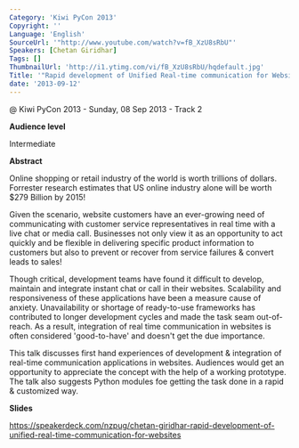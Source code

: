 ```yaml
---
Category: 'Kiwi PyCon 2013'
Copyright: ''
Language: 'English'
SourceUrl: '"http://www.youtube.com/watch?v=fB_XzU8sRbU"'
Speakers: [Chetan Giridhar]
Tags: []
ThumbnailUrl: 'http://i1.ytimg.com/vi/fB_XzU8sRbU/hqdefault.jpg'
Title: '"Rapid development of Unified Real-time communication for Websites"'
date: '2013-09-12'
---
```

@ Kiwi PyCon 2013 - Sunday, 08 Sep 2013 - Track 2

**Audience level**

Intermediate

**Abstract**

Online shopping or retail industry of the world is worth trillions of dollars. Forrester research estimates that US online industry alone will be worth $279 Billion by 2015!

Given the scenario, website customers have an ever-growing need of communicating with customer service representatives in real time with a live chat or media call. Businesses not only view it as an opportunity to act quickly and be flexible in delivering specific product information to customers but also to prevent or recover from service failures & convert leads to sales!

Though critical, development teams have found it difficult to develop, maintain and integrate instant chat or call in their websites. Scalability and responsiveness of these applications have been a measure cause of anxiety. Unavailability or shortage of ready-to-use frameworks has contributed to longer development cycles and made the task seam out-of-reach. As a result, integration of real time communication in websites is often considered 'good-to-have' and doesn't get the due importance.

This talk discusses first hand experiences of development & integration of real-time communication applications in websites. Audiences would get an opportunity to appreciate the concept with the help of a working prototype. The talk also suggests Python modules foe getting the task done in a rapid & customized way.

**Slides**

https://speakerdeck.com/nzpug/chetan-giridhar-rapid-development-of-unified-real-time-communication-for-websites